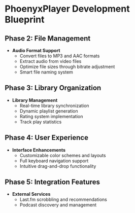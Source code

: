 # PhoenyxPlayer Development Blueprint

## Phase 2: File Management
- **Audio Format Support**
    - Convert files to MP3 and AAC formats
    - Extract audio from video files
    - Optimize file sizes through bitrate adjustment
    - Smart file naming system

## Phase 3: Library Organization
- **Library Management**
    - Real-time library synchronization
    - Dynamic playlist generation
    - Rating system implementation
    - Track play statistics

## Phase 4: User Experience
- **Interface Enhancements**
    - Customizable color schemes and layouts
    - Full keyboard navigation support
    - Intuitive drag-and-drop functionality

## Phase 5: Integration Features
- **External Services**
    - Last.fm scrobbling and recommendations
    - Podcast discovery and management
